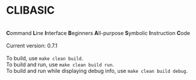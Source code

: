 # CLIBASIC
<br>**C**ommand **L**ine **I**nterface **B**eginners **A**ll-purpose **S**ymbolic **I**nstruction **C**ode <br>
<br>
Current version: 0.7.1 <br>
<br>
To build, use `make clean build`. <br>
To build and run, use `make clean build run`. <br>
To build and run while displaying debug info, use `make clean build debug`. <br>
